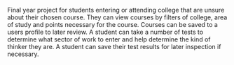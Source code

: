 Final year project for students entering or attending college that are unsure about their chosen course.
They can view courses by filters of college, area of study and points necessary for the course. Courses can be saved
to a users profile to later review. A student can take a number of tests to determine what sector of work to enter and 
help determine the kind of thinker they are. A student can save their test results for later inspection if necessary.
